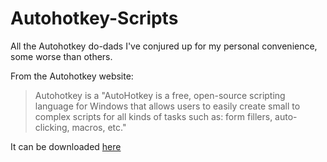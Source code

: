 # Autohotkey-Scripts
All the Autohotkey do-dads I've conjured up for my personal convenience, some worse than others.

From the Autohotkey website:

> Autohotkey is a "AutoHotkey is a free, open-source scripting language for Windows that allows users to easily create small to complex scripts for all kinds of tasks such as: form fillers, auto-clicking, macros, etc."

It can be downloaded [here](https://www.autohotkey.com/download/ahk-install.exe)
